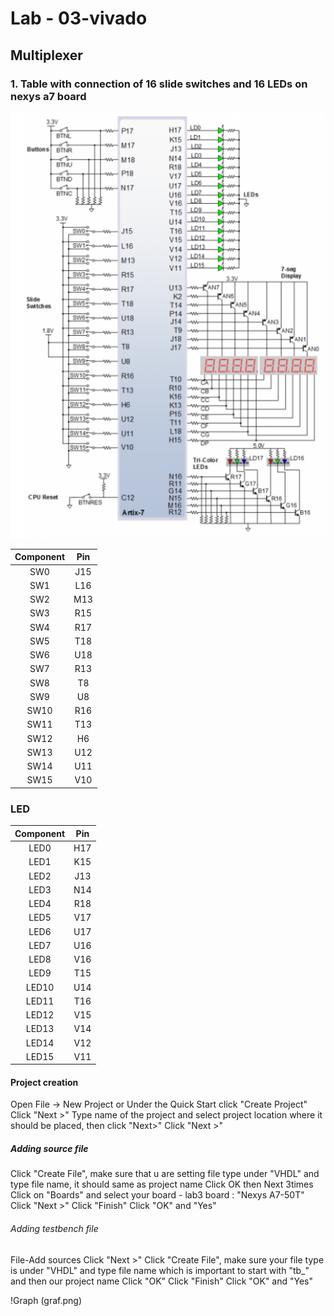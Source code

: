 # Lab - 03-vivado
## Multiplexer


### 1. Table with connection of 16 slide switches and 16 LEDs on nexys a7 board 

![Nexys A7](16.png)



| **Component** | **Pin** |
| :-: | :-: |
| SW0 | J15 |
| SW1 | L16 |
| SW2 | M13 |
| SW3 | R15 |  
| SW4 | R17 |
| SW5 | T18 |
| SW6 | U18 |
| SW7 | R13 |
| SW8 | T8 | 
| SW9 | U8 |
| SW10 | R16 | 
| SW11 | T13 | 
| SW12 | H6 |
| SW13 | U12 | 
| SW14 | U11 | 
| SW15 | V10 | 


### LED

| **Component** | **Pin** |
| :-: | :-: |
| LED0 | H17 |
| LED1 | K15 |
| LED2 | J13 |
| LED3 | N14 |
| LED4 | R18 |
| LED5 | V17 |
| LED6 | U17 |
| LED7 | U16 |
| LED8 | V16 |
| LED9 | T15 |
| LED10 | U14 |
| LED11 | T16 |
| LED12 | V15 |
| LED13 | V14 |
| LED14 | V12 |
| LED15 | V11 |



#### Project creation
Open
File -> New Project or Under the Quick Start click "Create Project"
Click "Next >"
Type name of the project and select project location where it should be placed, then click "Next>"
Click "Next >"
##### Adding source file
Click "Create File", make sure that u are setting file type under "VHDL" and type file name, it should same as project name
Click OK then Next 3times
Click on "Boards" and select your board -  lab3 board : "Nexys A7-50T"
Click "Next >"
Click "Finish"
Click "OK" and "Yes"
###### Adding testbench file
File-Add sources 
Click "Next >"
Click "Create File", make sure your file type is under "VHDL" and type file name which is important to start with "tb_" and then our project name
Click "OK"
Click "Finish"
Click "OK" and "Yes"

!Graph (graf.png)
